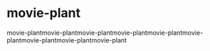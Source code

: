 # movie-plant
movie-plantmovie-plantmovie-plantmovie-plantmovie-plantmovie-plantmovie-plantmovie-plantmovie-plant

